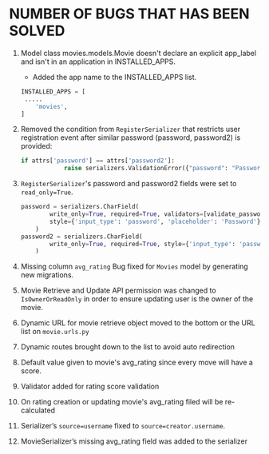 # NUMBER OF BUGS THAT HAS BEEN SOLVED

1. Model class movies.models.Movie doesn't declare an explicit app_label and isn't in an application in INSTALLED_APPS.

   - Added the app name to the INSTALLED_APPS list.

   ```python
   INSTALLED_APPS = [
   	.....
       'movies',
   ]
   ```

1. Removed the condition from `RegisterSerializer` that restricts user registration event after similar password (password, password2) is provided:

   ```python
   if attrs['password'] == attrs['password2']:
               raise serializers.ValidationError({"password": "Password fields didn't match."})
   ```

1. `RegisterSerializer`'s password and password2 fields were set to `read_only=True`.

   ```python
   password = serializers.CharField(
           write_only=True, required=True, validators=[validate_password],
           style={'input_type': 'password', 'placeholder': 'Password'}
       )
   password2 = serializers.CharField(
           write_only=True, required=True, style={'input_type': 'password', 'placeholder': 'Password'}
       )
   ```

1. Missing column `avg_rating` Bug fixed for `Movies` model by generating new migrations.
1. Movie Retrieve and Update API permission was changed to `IsOwnerOrReadOnly` in order to ensure updating user is the owner of the movie.
1. Dynamic URL for movie retrieve object moved to the bottom or the URL list on `movie.urls.py`
1. Dynamic routes brought down to the list to avoid auto redirection
1. Default value given to movie's avg_rating since every move will have a score.
1. Validator added for rating score validation
1. On rating creation or updating movie's avg_rating filed will be re-calculated
1. Serializer’s `source=username` fixed to `source=creator.username`.
1. MovieSerializer’s missing avg_rating field was added to the serializer
